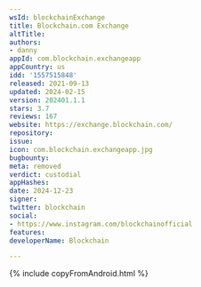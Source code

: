 ```yaml
---
wsId: blockchainExchange
title: Blockchain.com Exchange
altTitle: 
authors:
- danny
appId: com.blockchain.exchangeapp
appCountry: us
idd: '1557515848'
released: 2021-09-13
updated: 2024-02-15
version: 202401.1.1
stars: 3.7
reviews: 167
website: https://exchange.blockchain.com/
repository: 
issue: 
icon: com.blockchain.exchangeapp.jpg
bugbounty: 
meta: removed
verdict: custodial
appHashes: 
date: 2024-12-23
signer: 
twitter: blockchain
social:
- https://www.instagram.com/blockchainofficial
features: 
developerName: Blockchain

---
```


{% include copyFromAndroid.html %}
